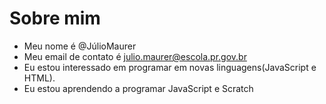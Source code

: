 # Sobre mim

-  Meu nome é @JúlioMaurer
-  Meu email de contato é julio.maurer@escola.pr.gov.br
-  Eu estou interessado em programar em novas linguagens(JavaScript e HTML).
-  Eu estou aprendendo a programar JavaScript e Scratch


<!---
julioemaurer/julioemaurer is a ✨ special ✨ repository because its `README.md` (this file) appears on your GitHub profile.
You can click the Preview link to take a look at your changes.
--->
